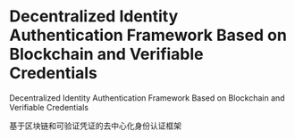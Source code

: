 # Decentralized Identity Authentication Framework Based on Blockchain and Verifiable Credentials
 Decentralized Identity Authentication Framework Based on Blockchain and Verifiable Credentials

 基于区块链和可验证凭证的去中心化身份认证框架

 
